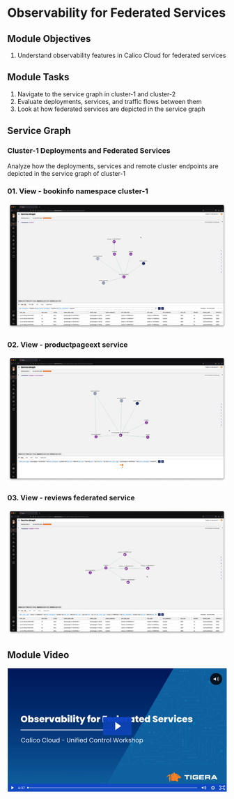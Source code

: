 # Observability for Federated Services

## Module Objectives

1. Understand observability features in Calico Cloud for federated services

## Module Tasks

1. Navigate to the service graph in cluster-1 and cluster-2
2. Evaluate deployments, services, and traffic flows between them
3. Look at how federated services are depicted in the service graph

## Service Graph

### Cluster-1 Deployments and Federated Services
Analyze how the deployments, services and remote cluster endpoints are depicted in the service graph of cluster-1

### 01. View - bookinfo namespace cluster-1
![Observability for Federated Services](images/observability-cluster-1-1.png)

### 02. View - productpageext service
![Observability for Federated Services](images/observability-cluster-1-2.png)

### 03. View - reviews federated service
![Observability for Federated Services](images/observability-cluster-1-3.png)


## Module Video
[![Observability for Federated Services](images/video-observability.png)](https://tigera.wistia.com/medias/qhwbjgh7qi)
